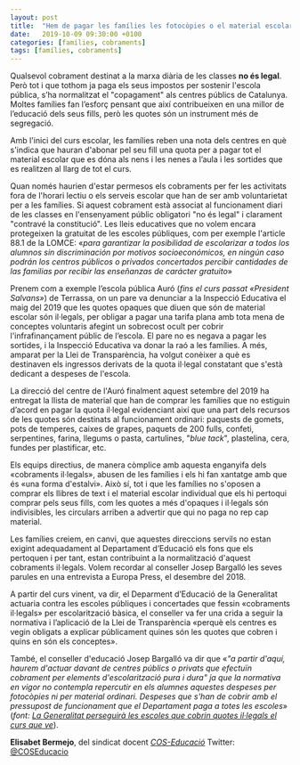 ```yaml
---
layout: post
title:  "Hem de pagar les famílies les fotocòpies o el material escolar?"
date:   2019-10-09 09:30:00 +0100
categories: [famílies, cobraments]
tags: [famílies, cobraments]
---
```


Qualsevol cobrament destinat a la marxa diària de les classes **no és legal**. Però tot i que tothom ja paga els seus impostos per sostenir l'escola pública, s’ha normalitzat el "copagament" als centres públics de Catalunya. Moltes famílies fan l’esforç pensant que així contribueixen en una millor de l’educació dels seus fills, però les quotes són un instrument més de segregació.

Amb l'inici del curs escolar, les famílies reben una nota dels centres en què s'indica que hauran d'abonar pel seu fill una quota per a pagar tot el material escolar que es dóna als nens i les nenes a l’aula i les sortides que es realitzen al llarg de tot el curs.

Quan només haurien d'estar permesos els cobraments per fer les activitats fora de l'horari lectiu o els serveis escolar que han de ser amb voluntarietat per a les famílies. Si aquest cobrament està associat al funcionament diari de les classes en l'ensenyament públic obligatori "no és legal" i clarament "contravé la constitució". Les lleis educatives que no volem encara protegeixen la gratuitat de les escoles públiques, com per exemple l'article 88.1 de la LOMCE: «*para garantizar la posibilidad de escolarizar a todos los alumnos sin discriminación por motivos socioeconómicos, en ningún caso podrán los centros públicos o privados concertados percibir cantidades de las familias por recibir las enseñanzas de carácter gratuito*»

Prenem com a exemple l’escola pública Auró (*fins el curs passat «President Salvans»*) de Terrassa, on un pare va denunciar a la Inspecció Educativa el maig del 2019 que les quotes opaques que diuen que són de material escolar són il·legals, per obligar a pagar una tarifa plana amb tota mena de conceptes voluntaris afegint un sobrecost ocult per cobrir l'infrafinançament públic de l’escola. El pare no es negava a pagar les sortides, i la Inspecció Educativa va donar la raó a les famílies. A més, amparat per la Llei de Transparència, ha volgut conèixer a què es destinaven els ingressos derivats de la quota il·legal constatant que s'està dedicant a despeses de l'escola.

La direcció del centre de l'Auró finalment aquest setembre del 2019 ha entregat la llista de material que han de comprar les famílies que no estiguin d’acord en pagar la quota il·legal evidenciant així que una part dels recursos de les quotes són destinats al funcionament ordinari: paquests de gomets, pots de temperes, caixes de grapes, paquets de 200 fulls, confeti, serpentines, farina, llegums o pasta, cartulines, "*blue tack*", plastelina, cera, fundes per plastificar, etc.

Els equips directius, de manera còmplice amb aquesta enganyifa dels «cobraments il·legals», abusen de les famílies i els hi fan xantatge amb que és «una forma d'estalvi». Això sí, tot i que les famílies no s'oposen a comprar els llibres de text i el material escolar individual que els hi pertoqui comprar pels seus fills, com les quotes a més d'opaques i il·legals són indivisibles, les circulars arriben a advertir que qui no paga no rep cap material.

Les famílies creiem, en canvi, que aquestes direccions servils no estan exigint adequadament al Departament d’Educació els fons que els pertoquen i per tant, estan contribuint a la normalització d'aquest cobraments il·legals. Volem recordar al conseller Josep Bargalló les seves parules en una entrevista a Europa Press, el desembre del 2018.

A partir del curs vinent, va dir, el Deparment d’Educació de la Generalitat actuaria contra les escoles públiques i concertades que fessin «cobraments il·legals» per escolarització bàsica, el conseller va fer una crida a seguir la normativa i l’aplicació de la Llei de Transparència «perquè els centres es vegin obligats a explicar públicament quines són les quotes que cobren i quins en són els conceptes».

També, el conseller d'educació Josep Bargalló va dir que «*"a partir d'aquí, haurem d'actuar davant de centres públics o privats que efectuïn cobrament per elements d'escolarització pura i dura" ja que la normativa en vigor no contempla repercutir en els alumnes aquestes despeses per fotocòpies ni per material ordinari. Despeses que s'han de cobrir amb el pressupost de funcionament que el Departament paga a totes les escoles*» (*font: [La Generalitat perseguirà les escoles que cobrin quotes il·legals el curs que ve](https://cat.elpais.com/cat/2018/12/23/catalunya/1545582685_985914.html)*).

**Elisabet Bermejo**, del sindicat docent [*COS-Educació*](https://coseducacio.wordpress.com/)
Twitter: [@COSEducacio](https://twitter.com/coseducacio)